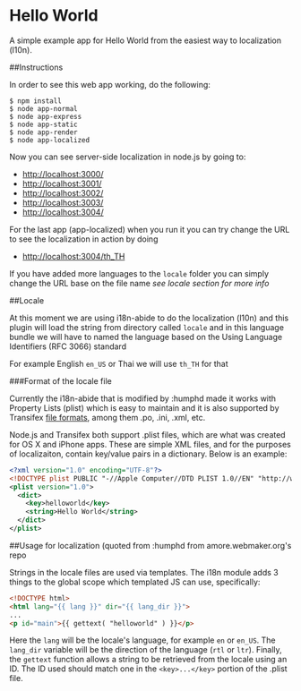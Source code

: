 Hello World
==================

A simple example app for Hello World from the easiest way to localization (l10n).

##Instructions

In order to see this web app working, do the following:

```
$ npm install
$ node app-normal
$ node app-express
$ node app-static
$ node app-render
$ node app-localized
```

Now you can see server-side localization in node.js by going to:

* [http://localhost:3000/](http://localhost:3000/)
* [http://localhost:3001/](http://localhost:3001/)
* [http://localhost:3002/](http://localhost:3002/)
* [http://localhost:3003/](http://localhost:3003/)
* [http://localhost:3004/](http://localhost:3004/)

For the last app (app-localized) when you run it you can try change the URL to see the localization in action by doing

* [http://localhost:3004/th_TH](http://localhost:3004/th_TH)

If you have added more languages to the `locale` folder you can simply change the URL base on the file name *see locale section for more info*

##Locale

At this moment we are using i18n-abide to do the localization (l10n) and this plugin will load the string from directory called
`locale` and in this language bundle we will have to named the language based on the Using Language Identifiers (RFC 3066) standard

For example English  `en_US`  or Thai we will use `th_TH` for that 




###Format of the locale file

Currently the i18n-abide that is modified by :humphd made it works with Property Lists (plist) which is easy to maintain
and it is also supported by Transifex [file formats](http://help.transifex.com/features/formats.html), among them .po, .ini, .xml, etc.


Node.js and Transifex both support .plist files, which are what was created for OS X and iPhone apps.  These are
simple XML files, and for the purposes of localizaiton, contain key/value pairs in a dictionary.  Below is an example:

```xml
<?xml version="1.0" encoding="UTF-8"?>
<!DOCTYPE plist PUBLIC "-//Apple Computer//DTD PLIST 1.0//EN" "http://www.apple.com/DTDs/PropertyList-1.0.dtd">
<plist version="1.0">
  <dict>
    <key>helloworld</key>
    <string>Hello World</string>
  </dict>
</plist>
```

##Usage for localization
(quoted from :humphd from amore.webmaker.org's repo

Strings in the locale files are used via templates.  The i18n module adds 3 things to the global scope which 
templated JS can use, specifically:

```html
<!DOCTYPE html>
<html lang="{{ lang }}" dir="{{ lang_dir }}">
...
<p id="main">{{ gettext( "helloworld" ) }}</p>
```

Here the `lang` will be the locale's language, for example `en` or `en_US`.  The `lang_dir` variable will be
the direction of the language (`rtl` or `ltr`).  Finally, the `gettext` function allows a string to be retrieved
from the locale using an ID.  The ID used should match one in the `<key>...</key>` portion of the .plist file.